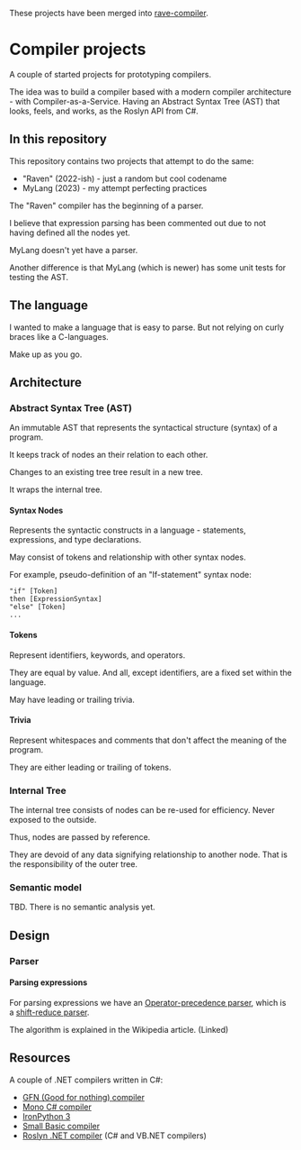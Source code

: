 These projects have been merged into [rave-compiler](https://github.com/marinasundstrom/raven-compiler).

# Compiler projects

A couple of started projects for prototyping compilers. 

The idea was to build a compiler based with a modern compiler architecture - with Compiler-as-a-Service. Having an Abstract Syntax Tree (AST) that looks, feels, and works, as the Roslyn API from C#.

## In this repository

This repository contains two projects that attempt to do the same:

* "Raven" (2022-ish) - just a random but cool codename
* MyLang (2023) - my attempt perfecting practices

The "Raven" compiler has the beginning of a parser. 

I believe that expression parsing has been commented out due to not having defined all the nodes yet.

MyLang doesn't yet have a parser.

Another difference is that MyLang (which is newer) has some unit tests for testing the AST.

## The language

I wanted to make a language that is easy to parse. But not relying on curly braces like a C-languages.

Make up as you go.

## Architecture

### Abstract Syntax Tree (AST)

An immutable AST that represents the syntactical structure (syntax) of a program. 

It keeps track of nodes an their relation to each other.

Changes to an existing tree tree result in a new tree.

It wraps the internal tree.

#### Syntax Nodes

Represents the syntactic constructs in a language - statements, expressions, and type declarations. 

May consist of tokens and relationship with other syntax nodes.

For example, pseudo-definition of an "If-statement" syntax node:

```
"if" [Token]
then [ExpressionSyntax]
"else" [Token]
...
```

#### Tokens

Represent identifiers, keywords, and operators.

They are equal by value. And all, except identifiers, are a fixed set within the language.

May have leading or trailing trivia.

#### Trivia

Represent whitespaces and comments that don't affect the meaning of the program.

They are either leading or trailing of tokens.

### Internal Tree

The internal tree consists of nodes can be re-used for efficiency. Never exposed to the outside.

Thus, nodes are passed by reference.

They are devoid of any data signifying relationship to another node. That is the responsibility of the outer tree.

### Semantic model

TBD. There is no semantic analysis yet.

## Design

### Parser

#### Parsing expressions

For parsing expressions we have an [Operator-precedence parser](https://en.wikipedia.org/wiki/Operator-precedence_parser), which is a  [shift-reduce parser](https://en.wikipedia.org/wiki/Shift-reduce_parser). 

The algorithm is explained in the Wikipedia article. (Linked)

## Resources

A couple of .NET compilers written in C#:

* [GFN (Good for nothing) compiler](https://github.com/johandanforth/good-for-nothing-compiler)
* [Mono C# compiler](https://github.com/mono/mono/tree/main/mcs/mcs)
* [IronPython 3](https://github.com/IronLanguages/ironpython3)
* [Small Basic compiler](https://github.com/sb/smallbasic-editor/tree/master/Source/SmallBasic.Compiler)
* [Roslyn .NET compiler](https://github.com/dotnet/roslyn) (C# and VB.NET compilers)
